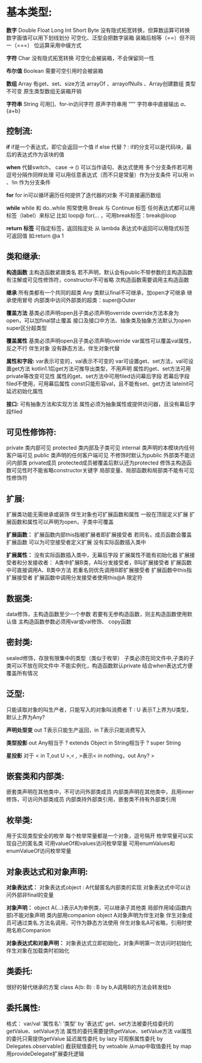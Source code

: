 基本类型:
=====

**数字**
Double  Float  Long  Int  Short  Byte
没有隐式拓宽转换，但算数运算可转换
数字面值可以用下划线划分
可空化、泛型会把数字装箱
装箱后相等（==）但不同一（===）
位运算采用中缀方式

**字符**
Char
没有隐式拓宽转换
可空化会被装箱，不会保留同一性

**布尔值**
Boolean
需要可空引用时会被装箱

**数组**
Array
有get、set、size方法
arrayOf 、arrayofNulls 、Array创建数组
类型不可变
原生类型数组无装箱开销

**字符串**
String
可用[]、for-in访问字符
原声字符串用 ”””
字符串中直接输出 $a、${a+b}



控制流:
----

**if**
if是一个表达式，即它会返回一个值
if else 代替 ? :
if的分支可以是代码块，最后的表达式作为该块的值

**when**
代替switch， case ->  ()
可以当作语句、表达式使用
多个分支条件若可用逗号分隔作同样处理
可以用任意表达式（而不只是常量）作为分支条件
可以用 in 、!in 作为分支条件

**for**
for in可以循环遍历任何提供了迭代器的对象
不可直接遍历数组

**while**
while 和 do..while 照常使用
Break 与 Continue 标签
任何表达式都可以用标签（label）来标记
比如 loop@ for(… ，可用break标签：break@loop

**return 标签**
可指定标签，返回指定处
从 lambda 表达式中返回可以用隐式标签
可返回值 如:return @a 1



类和继承:
-----

**构造函数**
主构造函数紧跟类名
若不声明，默认会有public不带参数的主构造函数
有注解或可见性修饰符，constructor不可省略
次构造函数需要调用主构造函数

**继承**
所有类都有一个共同的超类 Any
类默认final不可继承，加open才可继承
继承使用冒号
内部类中访问外部类的超类：super@Outer

**覆盖方法**
基类必须声明open且子类必须声明override
override方法本身为open，可以加final禁止覆盖
接口及接口中方法、抽象类及抽象方法默认为open
super<Base>区分超类型

**覆盖属性**
基类必须声明open且子类必须声明override
var属性可以覆盖val属性，反之不行
伴生对象
没有静态方法，伴生对象代替

**属性和字段:**
var表示可变的，val表示不可变的
var可设置get、set方法，val可设置get方法
kotlin1.1后get方法可推导出类型，不用声明
属性的get、set方法可用private等改变可见性
属性的get、set方法中可用filed访问幕后字段
若幕后字段filed不使用，可用幕后属性
const只能形容val，且不能有set、get方法
lateinit可延迟初始化属性

**接口:**
可有抽象方法和实现方法
属性必须为抽象属性或提供访问器，且没有幕后字段filed

可见性修饰符:
-------

private 类内部可见
protected 类内部及子类可见
internal 类声明的本模块内任何客户端可见
public 类声明的任何客户端可见
不修饰时默认为public
外部类不能访问内部类 private成员
protected成员被覆盖后默认还为protected
修饰主构造函数可见性时不能省略constructor关键字
局部变量、局部函数和局部类不能有可见性修饰符

扩展:
---

扩展类功能无需继承或装饰
伴生对象也可扩展函数和属性
一般在顶层定义扩展
扩展函数和属性可以声明为open，子类中可覆盖

**扩展函数：**
扩展函数内部this指被扩展者即扩展接受者
若同名，成员函数会覆盖扩展函数
可以为可空接受者定义扩展
没有实际函数插入类中

**扩展属性：**
没有实际函数插入类中，无幕后字段
扩展属性不能有初始化器
扩展接受者和分发接收者：
A类中扩展B类，A叫分发接受者，B叫扩展接受者
扩展函数中可直接调用A、B类中方法
若重名则优先调用B即扩展接受者
扩展函数中this指扩展接受者
扩展函数中调用分发接受者使用this@A 限定符


数据类:
----

data修饰，主构造函数至少一个参数
若要有无参构造函数，则主构造函数使用默认值
主构造函数参数必须用var或val修饰、
copy函数

密封类:
----

sealed修饰，存放有限集中的类型（类似于枚举）
子类必须在同文件中,子类的子类可以不放在同文件中
不能实例化，构造函数默认private
结合when表达式方便覆盖所有情况

泛型:
---

只能读取对象的叫生产者，只能写入的对象叫消费者
T : U 表示T上界为U类型，默认上界为Any?

**声明处型变**
out T表示只能生产返回，in T表示只能消费写入

**类型投影**
out Any相当于 ? extends Object
in String相当于 ? super String

**星投影**
对于 < in T,out U >,< *,* >表示< in nothing，out Any? >

嵌套类和内部类:
--------

嵌套类声明在其他类中，不可访问外部类成员
内部类声明在其他类中，且用inner修饰，可访问外部类成员
内部类持外部类引用，嵌套类不持有外部类引用

枚举类:
----

用于实现类型安全的枚举
每个枚举常量都是一个对象，逗号隔开
枚举常量可以实现自己的匿名类
可用valueOf和values访问枚举常量
可用enumValues<T>和enumValueOf<T>访问枚举常量

对象表达式和对象声明:
-----------

**对象表达式：**
对象表达式object : A代替匿名内部类的实现
对象表达式中可以访问外部非final的变量

**对象声明：**
object A{...}表示A为单例类，可以继承子其他类
局部作用域(函数内部)不能对象声明
类内部用companion object A对象声明为伴生对象
伴生对象成员可通过类名.方法名调用，可作为静态方法使用
伴生对象名A可省略，引用时使用名称Companion


**对象表达式和对象声明：**
对象表达式立即初始化，对象声明第一次访问时初始化
伴生对象在加载类时初始化

类委托:
----

很好的替代继承的方案
class A(b: B) : B by b,A调用B的方法会转发给b

委托属性:
-----

格式： var/val ‘属性名’: ‘类型’ by ‘表达式’
get、set方法被委托给委托的getValue、setValue方法
属性的委托需要提供getValue、setValue方法
val属性的委托只需提供getValue
延迟属性委托 by lazy
可观察属性委托 by Delegates.observable()
截获赋值委托 by vetoable
从map中取值委托 by map
用provideDelegate扩展委托逻辑




